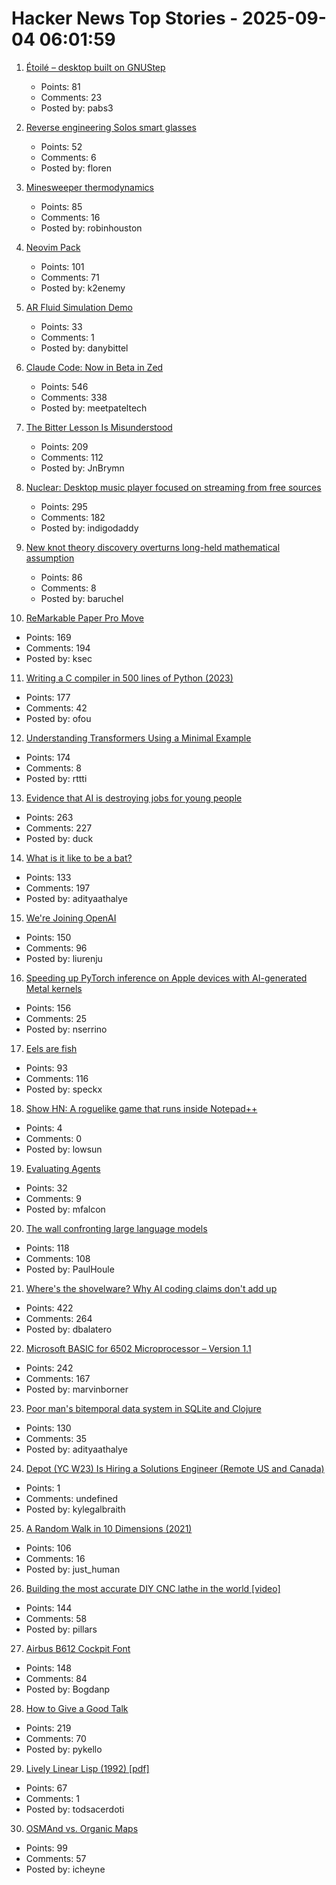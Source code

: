 # Hacker News Top Stories - 2025-09-04 06:01:59

1. [Étoilé – desktop built on GNUStep](http://etoileos.com/)
   - Points: 81
   - Comments: 23
   - Posted by: pabs3

2. [Reverse engineering Solos smart glasses](https://jfloren.net/b/2025/8/28/0)
   - Points: 52
   - Comments: 6
   - Posted by: floren

3. [Minesweeper thermodynamics](https://oscarcunningham.com/792/minesweeper-thermodynamics/)
   - Points: 85
   - Comments: 16
   - Posted by: robinhouston

4. [Neovim Pack](https://neovim.io/doc/user/pack.html#vim.pack)
   - Points: 101
   - Comments: 71
   - Posted by: k2enemy

5. [AR Fluid Simulation Demo](https://danybittel.ch/fluid)
   - Points: 33
   - Comments: 1
   - Posted by: danybittel

6. [Claude Code: Now in Beta in Zed](https://zed.dev/blog/claude-code-via-acp)
   - Points: 546
   - Comments: 338
   - Posted by: meetpateltech

7. [The Bitter Lesson Is Misunderstood](https://obviouslywrong.substack.com/p/the-bitter-lesson-is-misunderstood)
   - Points: 209
   - Comments: 112
   - Posted by: JnBrymn

8. [Nuclear: Desktop music player focused on streaming from free sources](https://github.com/nukeop/nuclear)
   - Points: 295
   - Comments: 182
   - Posted by: indigodaddy

9. [New knot theory discovery overturns long-held mathematical assumption](https://www.scientificamerican.com/article/new-knot-theory-discovery-overturns-long-held-mathematical-assumption/)
   - Points: 86
   - Comments: 8
   - Posted by: baruchel

10. [ReMarkable Paper Pro Move](https://remarkable.com/products/remarkable-paper/pro-move)
   - Points: 169
   - Comments: 194
   - Posted by: ksec

11. [Writing a C compiler in 500 lines of Python (2023)](https://vgel.me/posts/c500/)
   - Points: 177
   - Comments: 42
   - Posted by: ofou

12. [Understanding Transformers Using a Minimal Example](https://rti.github.io/gptvis/)
   - Points: 174
   - Comments: 8
   - Posted by: rttti

13. [Evidence that AI is destroying jobs for young people](https://www.derekthompson.org/p/the-evidence-that-ai-is-destroying)
   - Points: 263
   - Comments: 227
   - Posted by: duck

14. [What is it like to be a bat?](https://en.wikipedia.org/wiki/What_Is_It_Like_to_Be_a_Bat%3F)
   - Points: 133
   - Comments: 197
   - Posted by: adityaathalye

15. [We're Joining OpenAI](https://www.alexcodes.app/blog/alex-team-joins-openai)
   - Points: 150
   - Comments: 96
   - Posted by: liurenju

16. [Speeding up PyTorch inference on Apple devices with AI-generated Metal kernels](https://gimletlabs.ai/blog/ai-generated-metal-kernels)
   - Points: 156
   - Comments: 25
   - Posted by: nserrino

17. [Eels are fish](https://eocampaign1.com/web-version?p=495827fa-8295-11f0-8687-8f5da38390bd&pt=campaign&t=1756227062&s=033ffe0494c7a7084332eb6e164c4feeeb6b4612e0de0df1aa1bf5fd59ce2d08)
   - Points: 93
   - Comments: 116
   - Posted by: speckx

18. [Show HN: A roguelike game that runs inside Notepad++](https://github.com/thelowsunoverthemoon/NeuroPriest)
   - Points: 4
   - Comments: 0
   - Posted by: lowsun

19. [Evaluating Agents](https://aunhumano.com/index.php/2025/09/03/on-evaluating-agents/)
   - Points: 32
   - Comments: 9
   - Posted by: mfalcon

20. [The wall confronting large language models](https://arxiv.org/abs/2507.19703)
   - Points: 118
   - Comments: 108
   - Posted by: PaulHoule

21. [Where's the shovelware? Why AI coding claims don't add up](https://mikelovesrobots.substack.com/p/wheres-the-shovelware-why-ai-coding)
   - Points: 422
   - Comments: 264
   - Posted by: dbalatero

22. [Microsoft BASIC for 6502 Microprocessor – Version 1.1](https://github.com/microsoft/BASIC-M6502)
   - Points: 242
   - Comments: 167
   - Posted by: marvinborner

23. [Poor man's bitemporal data system in SQLite and Clojure](https://www.evalapply.org/posts/poor-mans-time-oriented-data-system/index.html)
   - Points: 130
   - Comments: 35
   - Posted by: adityaathalye

24. [Depot (YC W23) Is Hiring a Solutions Engineer (Remote US and Canada)](https://www.ycombinator.com/companies/depot/jobs/U54HGtn-solutions-engineer)
   - Points: 1
   - Comments: undefined
   - Posted by: kylegalbraith

25. [A Random Walk in 10 Dimensions (2021)](https://galileo-unbound.blog/2021/06/28/a-random-walk-in-10-dimensions/)
   - Points: 106
   - Comments: 16
   - Posted by: just_human

26. [Building the most accurate DIY CNC lathe in the world [video]](https://www.youtube.com/watch?v=vEr2CJruwEM)
   - Points: 144
   - Comments: 58
   - Posted by: pillars

27. [Airbus B612 Cockpit Font](https://github.com/polarsys/b612)
   - Points: 148
   - Comments: 84
   - Posted by: Bogdanp

28. [How to Give a Good Talk](https://blog.sigplan.org/2025/03/31/how-to-give-a-good-talk/)
   - Points: 219
   - Comments: 70
   - Posted by: pykello

29. [Lively Linear Lisp (1992) [pdf]](https://www.cs.utexas.edu/users/hunt/research/hash-cons/hash-cons-papers/BakerLinearLisp.pdf)
   - Points: 67
   - Comments: 1
   - Posted by: todsacerdoti

30. [OSMAnd vs. Organic Maps](https://blog.firedrake.org/archive/2025/09/OSMAnd_vs_Organic_Maps.html)
   - Points: 99
   - Comments: 57
   - Posted by: icheyne

